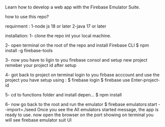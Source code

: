 Learn how to develop a web app with the Firebase Emulator Suite.

how to use this repo?

requirment :
  1-node js 18 or later
  2-java 17 or later

installation:
1- clone the repo int your local machine.

2- open terminal on the root of the repo and install Firebase CLI
    $ npm install -g firebase-tools
    
3- now you have to ligin to you firebase consol and setup new project remeber your project id after setup

4- got back to project on terminal login to you firbase acccount and use the project you have setup using : 
          $ firebase login
          $ firebase use Enter-project-id
          
5- cd to functions folder and install depen...
    $ npm install

6- now go back to the root and run the emulator 
    $ firebase emulators:start --import=./seed
    Once you see the All emulators started message, the app is ready to use. now open the browser on the port showing on terminal you will see firebase emulator suit UI
  
